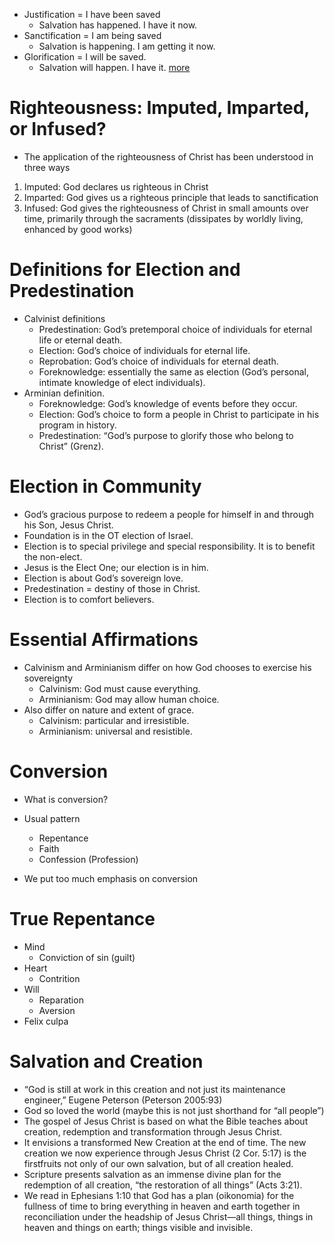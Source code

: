- Justification = I have been saved
	- Salvation has happened. I have it now.
- Sanctification = I am being saved
	- Salvation is happening. I am getting it now.
- Glorification = I will be saved.
	- Salvation will happen. I have it.
[more](https://messiah.instructure.com/courses/2001186/files/161345079?module_item_id=38897797)
# Righteousness: Imputed, Imparted, or Infused?
- The application of the righteousness of Christ has been understood in three ways
1. Imputed: God declares us righteous in Christ
2. Imparted: God gives us a righteous principle that leads to sanctification
3. Infused: God gives the righteousness of Christ in small amounts over time, primarily through the sacraments (dissipates by worldly living, enhanced by good works)

# Definitions for Election and Predestination
- Calvinist definitions  
	- Predestination: God’s pretemporal choice of individuals for eternal life or eternal death.  
	- Election: God’s choice of individuals for eternal life.  
	- Reprobation: God’s choice of individuals for eternal death.
	- Foreknowledge: essentially the same as election (God’s personal, intimate knowledge of elect individuals).
- Arminian definition.  
	- Foreknowledge: God’s knowledge of events before they occur.  
	- Election: God’s choice to form a people in Christ to participate in his program in history.  
	- Predestination: “God’s purpose to glorify those who belong to Christ” (Grenz).

# Election in Community
- God’s gracious purpose to redeem a people for himself in and through his Son, Jesus Christ.  
- Foundation is in the OT election of Israel.  
- Election is to special privilege and special responsibility. It is to benefit the non-elect.  
- Jesus is the Elect One; our election is in him.  
- Election is about God’s sovereign love.  
- Predestination = destiny of those in Christ.  
- Election is to comfort believers.

# Essential Affirmations
- Calvinism and Arminianism differ on how God chooses to exercise his sovereignty
	- Calvinism: God must cause everything.  
	- Arminianism: God may allow human choice.  
- Also differ on nature and extent of grace.  
	- Calvinism: particular and irresistible.  
	- Arminianism: universal and resistible.

# Conversion
- What is conversion?
- Usual pattern
	- Repentance
	- Faith
	- Confession (Profession)

- We put too much emphasis on conversion

# True Repentance
- Mind  
	- Conviction of sin (guilt)  
- Heart  
	- Contrition  
- Will  
	- Reparation  
	- Aversion  
- Felix culpa

# Salvation and Creation
- “God is still at work in this creation and not just its maintenance engineer,” Eugene Peterson (Peterson 2005:93)
- God so loved the world (maybe this is not just shorthand for “all people”)
- The gospel of Jesus Christ is based on what the Bible teaches about creation, redemption and transformation through Jesus Christ.  
- It envisions a transformed New Creation at the end of time. The new creation we now experience through Jesus Christ (2 Cor. 5:17) is the firstfruits not only of our own salvation, but of all creation healed.
- Scripture presents salvation as an immense divine plan for the redemption of all creation, “the restoration of all things” (Acts 3:21).  
- We read in Ephesians 1:10 that God has a plan (oikonomia) for the fullness of time to bring everything in heaven and earth together in reconciliation under the headship of Jesus Christ—all things, things in heaven and things on earth; things visible and invisible.